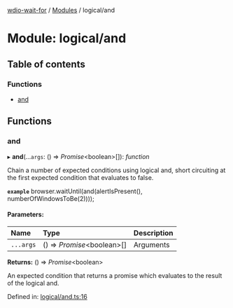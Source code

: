 [wdio-wait-for](../README.md) / [Modules](../modules.md) / logical/and

# Module: logical/and

## Table of contents

### Functions

- [and](logical_and.md#and)

## Functions

### and

▸ **and**(...`args`: () => *Promise*<boolean\>[]): *function*

Chain a number of expected conditions using logical and, short circuiting
at the first expected condition that evaluates to false.

**`example`** 
browser.waitUntil(and(alertIsPresent(), numberOfWindowsToBe(2))));

#### Parameters:

| Name | Type | Description |
| :------ | :------ | :------ |
| `...args` | () => *Promise*<boolean\>[] | Arguments |

**Returns:** () => *Promise*<boolean\>

An expected condition that returns a promise which
    evaluates to the result of the logical and.

Defined in: [logical/and.ts:16](https://github.com/webdriverio/wdio-wait-for/blob/074de0f/src/logical/and.ts#L16)
